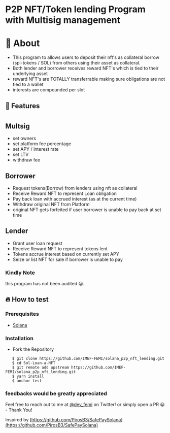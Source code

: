 # P2P NFT/Token lending Program with Multisig management

# 📝 About
- This program to allows users to deposit their nft's as collateral borrow (spl-tokens / SOL) from others using their asset as collateral.
- Both lender and borrower receives reward NFT's which is tied to their underlying asset
- reward NFT's are TOTALLY transferrable making sure obligations are not tied to a wallet
- interests are compounded per slot

## 🚀 Features

#

## Multsig
- set owners
- set platform fee percentage
- set APY / interest rate
- set LTV 
- withdraw fee
## Borrower
- Request tokens(Borrow) from lenders using nft as collateral
- Receive Reward NFT to represent Loan obligation
- Pay back loan with accrued interest (as at the current time)
- Withdraw original NFT from Platform
- original NFT gets forfeited if user borrower is unable to pay back at set time

## Lender
- Grant user loan request
- Receive Reward NFT to represent tokens lent 
- Tokens accrue interest based on currently set APY
- Seize or list NFT for sale if borrower is unable to pay


### Kindly Note

this program has not been audited 😀.



## 🔥 How to test

### Prerequisites

- <a href="https://docs.solana.com/cli/install-solana-cli-tools">Solana</a>

### Installation

- Fork the Repository

```
   $ git clone https://github.com/IMEF-FEMI/solana_p2p_nft_lending.git
   $ cd Sol-Loan-a-NFT 
   $ git remote add upstream https://github.com/IMEF-FEMI/solana_p2p_nft_lending.git
   $ yarn install
   $ anchor test
```


### feedbacks would be greatly appreciated

Feel free to reach out to me at [@dev_femi](https://twitter.com/dev_femi) on Twitter! or simply open a PR 😀 - Thank You!

Inspired by [https://github.com/PirosB3/SafePaySolana](https://github.com/PirosB3/SafePaySolana) 
